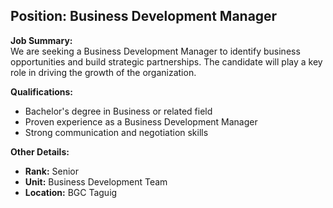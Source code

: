 ## **Position: Business Development Manager**

**Job Summary:**  
We are seeking a Business Development Manager to identify business opportunities and build strategic partnerships. The candidate will play a key role in driving the growth of the organization.

**Qualifications:**  
- Bachelor's degree in Business or related field
- Proven experience as a Business Development Manager
- Strong communication and negotiation skills

**Other Details:**
- **Rank:** Senior
- **Unit:** Business Development Team
- **Location:** BGC Taguig